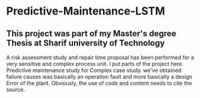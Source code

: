 # Predictive-Maintenance-LSTM
## This project was part of my Master's degree Thesis at Sharif university of Technology
A risk assessment study and repair time proposal has been performed for a very sensitive and complex process unit. I put parts of the project here.
Predictive maintenance study for Complex case study.
we've obtained failure causes was basically an operation fault and more basically a design Error of the plant.
Obviously, the use of code and content needs to cite the source.
